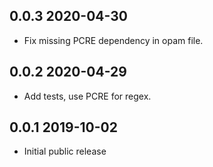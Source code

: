 0.0.3 2020-04-30
--------------

- Fix missing PCRE dependency in opam file.

0.0.2 2020-04-29
--------------

- Add tests, use PCRE for regex.

0.0.1 2019-10-02
--------------

- Initial public release
